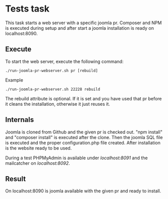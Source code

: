 # Tests task
This task starts a web server with a specific joomla pr. Composer and NPM is executed during setup and after start a joomla installation is ready on localhost:8090.

## Execute
To start the web server, execute the following command:

`./run-joomla-pr-webserver.sh pr [rebuild]`

Example

`./run-joomla-pr-webserver.sh 22228 rebuild`

The rebuild attribute is optional. If it is set and you have used that pr before it cleans the installation, otherwise it just reuses it.

## Internals
Joomla is cloned from Github and the given pr is checked out. "npm install" and "composer install" is executed after the clone. Then the joomla SQL file is executed and the proper configuration.php file created. After installation is the website ready to be used.

During a test PHPMyAdmin is available under _localhost:8091_ and the mailcatcher on _localhost:8092_.

## Result
On localhost:8090 is joomla available with the given pr and ready to install.
